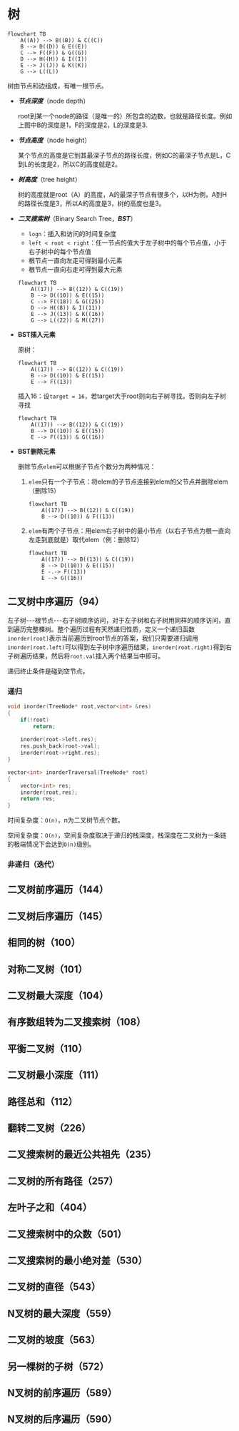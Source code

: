 # 树

```mermaid
flowchart TB
    A((A)) --> B((B)) & C((C))
    B --> D((D)) & E((E))
    C --> F((F)) & G((G))
    D --> H((H)) & I((I))
    E --> J((J)) & K((K))
    G --> L((L))
```

树由节点和边组成，有唯一根节点。

* ***节点深度***（node depth）

    root到某一个node的路径（是唯一的）所包含的边数，也就是路径长度。例如上图中B的深度是1，F的深度是2，L的深度是3.

* ***节点高度***（node height）

    某个节点的高度是它到其最深子节点的路径长度，例如C的最深子节点是L，C到L的长度是2，所以C的高度就是2。

* ***树高度***（tree height）

    树的高度就是root（A）的高度，A的最深子节点有很多个，以H为例，A到H的路径长度是3，所以A的高度是3，树的高度也是3。

* ***二叉搜索树***（Binary Search Tree，***BST***）

    * `logn`：插入和访问的时间复杂度
    * `left < root < right`：任一节点的值大于左子树中的每个节点值，小于右子树中的每个节点值
    * 根节点一直向左走可得到最小元素
    * 根节点一直向右走可得到最大元素

    ```mermaid
    flowchart TB
        A((17)) --> B((12)) & C((19))
        B --> D((10)) & E((15))
        C --> F((18)) & G((25))
        D --> H((8)) & I((11))
        E --> J((13)) & K((16))
        G --> L((22)) & M((27))
    ```


* **BST插入元素**

    原树：

    ```mermaid
    flowchart TB
        A((17)) --> B((12)) & C((19))
        B --> D((10)) & E((15))
        E --> F((13))
    ```

    插入16：设`target = 16`，若target大于root则向右子树寻找，否则向左子树寻找

    ```mermaid
    flowchart TB
        A((17)) --> B((12)) & C((19))
        B --> D((10)) & E((15))
        E --> F((13)) & G((16)) 
    ```

    

* **BST删除元素**

    删除节点`elem`可以根据子节点个数分为两种情况：

    1. `elem`只有一个子节点：将elem的子节点连接到elem的父节点并删除elem（删除15）

        ```mermaid
        flowchart TB
            A((17)) --> B((12)) & C((19))
            B --> D((10)) & F((13))
        ```

        

    2. `elem`有两个子节点：用elem右子树中的最小节点（以右子节点为根一直向左走到底就是）取代elem（例：删除12）
    
        ```mermaid
        flowchart TB
            A((17)) --> B((13)) & C((19))
            B --> D((10)) & E((15))
            E -.-> F((13))
            E --> G((16))
        ```
    
        



## 二叉树中序遍历（94）

左子树---根节点---右子树顺序访问，对于左子树和右子树用同样的顺序访问，直到遍历完整棵树。整个遍历过程有天然递归性质，定义一个递归函数`inorder(root)`表示当前遍历到root节点的答案，我们只需要递归调用`inorder(root.left)`可以得到左子树中序遍历结果，`inorder(root.right)`得到右子树遍历结果，然后将`root.val`插入两个结果当中即可。

递归终止条件是碰到空节点。

### 递归

```C++
void inorder(TreeNode* root,vector<int> &res)
{
    if(!root)
        return;
    
    inorder(root->left.res);
    res.push_back(root->val);
    inorder(root->right.res);
}

vector<int> inorderTraversal(TreeNode* root)
{
    vector<int> res;
    inorder(root,res);
    return res;
}
```

时间复杂度：`O(n)`，n为二叉树节点个数。

空间复杂度：`O(n)`，空间复杂度取决于递归的栈深度，栈深度在二叉树为一条链的极端情况下会达到`O(n)`级别。



### 非递归（迭代）





## 二叉树前序遍历（144）



## 二叉树后序遍历（145）



## 相同的树（100）



## 对称二叉树（101）



## 二叉树最大深度（104）



## 有序数组转为二叉搜索树（108）



## 平衡二叉树（110）



## 二叉树最小深度（111）



## 路径总和（112）



## 翻转二叉树（226）



## 二叉搜索树的最近公共祖先（235）



## 二叉树的所有路径（257）



## 左叶子之和（404）



## 二叉搜索树中的众数（501）



## 二叉搜索树的最小绝对差（530）



## 二叉树的直径（543）



## N叉树的最大深度（559）



## 二叉树的坡度（563）



## 另一棵树的子树（572）



## N叉树的前序遍历（589）



## N叉树的后序遍历（590）



 
